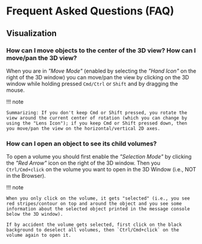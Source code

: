# Frequent Asked Questions (FAQ)


## Visualization

### How can I move objects to the center of the 3D view? How can I move/pan the 3D view?

When you are in *"Move Mode"* (enabled by selecting the *"Hand Icon"* on the right of the 3D window) you can move/pan the view by clicking on the 3D window while holding pressed `Cmd/Ctrl` or `Shift` and by dragging the mouse.


!!! note

    Summarizing: If you don't keep Cmd or Shift pressed, you rotate the view around the current center of rotation (which you can change by using the "Lens Icon"); if you keep Cmd or Shift pressed down, then you move/pan the view on the horizontal/vertical 2D axes.

### How can I open an object to see its child volumes?


To open a volume you should first enable the *"Selection Mode"* by clicking the *"Red Arrow"* icon on the right of the 3D window. Then you `Ctrl/Cmd+click` on the volume you want to open in the 3D Window (i.e., NOT in the Browser).

!!! note

    When you only click on the volume, it gets "selected" (i.e., you see red stripes/contour on top and around the object and you see some information about the selected object printed in the message console below the 3D window).

    If by accident the volume gets selected, first click on the black background to deselect all volumes, then `Ctrl/Cmd+click` on the volume again to open it.







